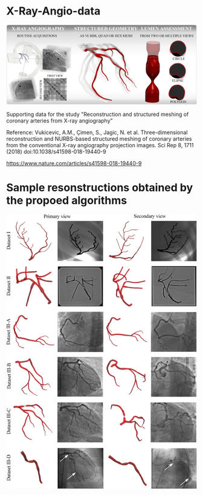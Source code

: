 # X-Ray-Angio-data

![](Graphical%20abstract.jpg)

Supporting data for the study "Reconstruction and structured meshing of coronary arteries from X-ray angiography"

Reference: Vukicevic, A.M., Çimen, S., Jagic, N. et al. Three-dimensional reconstruction and NURBS-based structured meshing of coronary arteries from the conventional X-ray angiography projection images. Sci Rep 8, 1711 (2018) doi:10.1038/s41598-018-19440-9

https://www.nature.com/articles/s41598-018-19440-9

# Sample resonstructions obtained by the propoed algorithms
![](Figure%2008.jpg)
